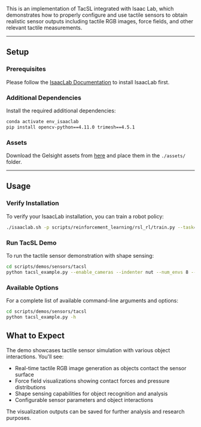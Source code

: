 
This is an implementation of TacSL integrated with Isaac Lab, which demonstrates how to properly configure and use tactile sensors to obtain realistic sensor outputs including tactile RGB images, force fields, and other relevant tactile measurements.


---

## Setup

### Prerequisites
Please follow the [IsaacLab Documentation](https://isaac-sim.github.io/IsaacLab/main/source/setup/installation/pip_installation.html) to install IsaacLab first.

### Additional Dependencies
Install the required additional dependencies:
```bash
conda activate env_isaaclab
pip install opencv-python==4.11.0 trimesh==4.5.1
```

### Assets
Download the Gelsight assets from [here](https://drive.google.com/drive/folders/1SyLF8AI0W8I9r9zCEKVO4bB804THFMGD?usp=drive_link) and place them in the `./assets/` folder.

---
## Usage

### Verify Installation
To verify your IsaacLab installation, you can train a robot policy:
```bash
./isaaclab.sh -p scripts/reinforcement_learning/rsl_rl/train.py --task=Isaac-Ant-v0 --headless
```

### Run TacSL Demo
To run the tactile sensor demonstration with shape sensing:
```bash
cd scripts/demos/sensors/tacsl
python tacsl_example.py --enable_cameras --indenter nut --num_envs 8 --use_tactile_taxim --use_tactile_ff --save_viz
```

### Available Options
For a complete list of available command-line arguments and options:
```bash
cd scripts/demos/sensors/tacsl
python tacsl_example.py -h
```

## What to Expect

The demo showcases tactile sensor simulation with various object interactions. You'll see:
- Real-time tactile RGB image generation as objects contact the sensor surface
- Force field visualizations showing contact forces and pressure distributions
- Shape sensing capabilities for object recognition and analysis
- Configurable sensor parameters and object interactions

The visualization outputs can be saved for further analysis and research purposes.
